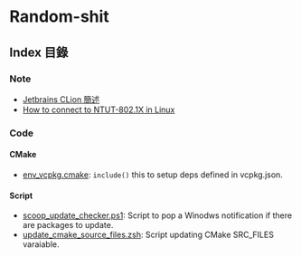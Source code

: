 # Random-shit

## Index 目錄

### Note
- [Jetbrains CLion 簡述](/docs/JBCLion.md)
- [How to connect to NTUT-802.1X in Linux](/docs/NTUT-802.1X.md)

### Code

#### CMake
- [env_vcpkg.cmake](/code/cmake/env_vcpkg.cmake): `include()` this to setup deps defined in vcpkg.json.

#### Script
- [scoop_update_checker.ps1](/code/script/ps1/scoop_update_checker.ps1): Script to pop a Winodws notification if there are packages to update.
- [update_cmake_source_files.zsh](/code/scipt/zsh/update_cmake_source_files.zsh): Script updating CMake SRC_FILES varaiable. 
